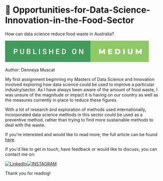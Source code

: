# 🍔 Opportunities-for-Data-Science-Innovation-in-the-Food-Sector
How can data science reduce food waste in Australia?

[![badge](https://github.com/Denneya/Opportunities-for-Data-Science-Innovation-in-the-Food-Sector/blob/main/published-on-medium.svg)](https://medium.com/@denneya.muscat/opportunities-for-data-science-innovation-in-the-food-sector-35153790294)

Author: Denneya Muscat

My first assignment beginning my Masters of Data Science and Innovation involved exploring how data science could be used to improve a particular industry/sector. As I have always been aware of the amount of food waste, I was unsure of the magnitude or impact it is having on our country as well as the measures currently in place to reduce these figures. 

With a lot of research and exploration of methods used internationally, incorporated data science methods in this sector could be used as a preventive method, rather than trying to find more sustainable methods to deal with the waste. 

If you're interested and would like to read more, the full article can be found [here](https://medium.com/@denneya.muscat/opportunities-for-data-science-innovation-in-the-food-sector-35153790294).

If you'd like to get in touch, have feedback or would like to discuss, you can contact me on:

[![LinkedIn](https://img.shields.io/badge/LinkedIn-0077B5?style=for-the-badge&logo=linkedin&logoColor=white)](https://www.linkedin.com/in/denneyamuscat)[![INSTAGRAM](https://img.shields.io/badge/Instagram-E4405F?style=for-the-badge&logo=instagram&logoColor=white)](https://www.instagram.com/denneyam/)

Thank you for reading!



